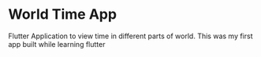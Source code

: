 # World Time App

Flutter Application to view time in different parts of world. This was my first app built while learning flutter
